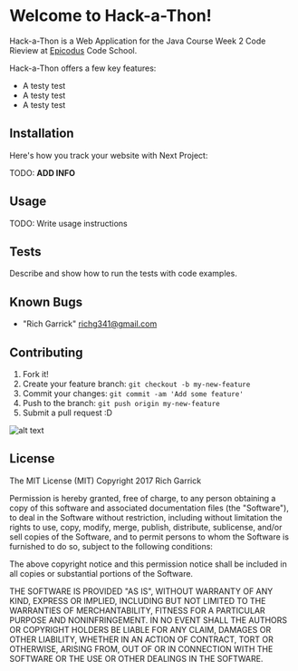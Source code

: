 # Welcome to Hack-a-Thon!

Hack-a-Thon is a Web Application for the Java Course Week 2 Code Rieview at [Epicodus](https://www.epicodus.com/) Code School.

Hack-a-Thon offers a few key features:
- A testy test
- A testy test  
- A testy test  

## Installation
Here's how you track your website with Next Project:

TODO: **ADD INFO**

## Usage

TODO: Write usage instructions

## Tests

Describe and show how to run the tests with code examples.

## Known Bugs
* "Rich Garrick" <richg341@gmail.com>

## Contributing

1. Fork it!
2. Create your feature branch: `git checkout -b my-new-feature`
3. Commit your changes: `git commit -am 'Add some feature'`
4. Push to the branch: `git push origin my-new-feature`
5. Submit a pull request :D

![alt text](github-repo-path/IMG_0049.jpg "Description goes here")


## License
The MIT License (MIT)
Copyright 2017 Rich Garrick

Permission is hereby granted, free of charge, to any person obtaining a copy of this software and associated documentation files (the "Software"), to deal in the Software without restriction, including without limitation the rights to use, copy, modify, merge, publish, distribute, sublicense, and/or sell copies of the Software, and to permit persons to whom the Software is furnished to do so, subject to the following conditions:

The above copyright notice and this permission notice shall be included in all copies or substantial portions of the Software.

THE SOFTWARE IS PROVIDED "AS IS", WITHOUT WARRANTY OF ANY KIND, EXPRESS OR IMPLIED, INCLUDING BUT NOT LIMITED TO THE WARRANTIES OF MERCHANTABILITY, FITNESS FOR A PARTICULAR PURPOSE AND NONINFRINGEMENT. IN NO EVENT SHALL THE AUTHORS OR COPYRIGHT HOLDERS BE LIABLE FOR ANY CLAIM, DAMAGES OR OTHER LIABILITY, WHETHER IN AN ACTION OF CONTRACT, TORT OR OTHERWISE, ARISING FROM, OUT OF OR IN CONNECTION WITH THE SOFTWARE OR THE USE OR OTHER DEALINGS IN THE SOFTWARE.
